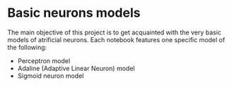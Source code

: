 # Basic neurons models

The main objective of this project is to get acquainted with the very basic models of atrificial neurons. Each notebook features one specific model of the following:
* Perceptron model
* Adaline (Adaptive Linear Neuron) model
* Sigmoid neuron model